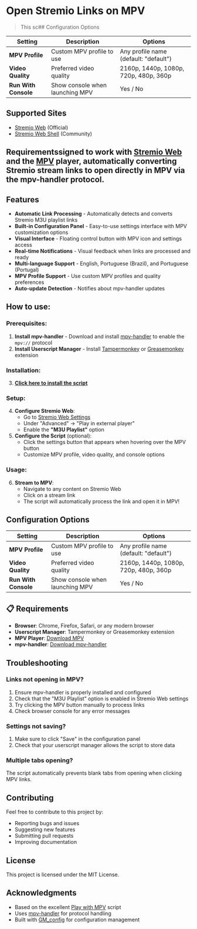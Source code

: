 # Open Stremio Links on MPV

> This sc## Configuration Options

| Setting | Description | Options |
|---------|-------------|---------|
| **MPV Profile** | Custom MPV profile to use | Any profile name (default: "default") |
| **Video Quality** | Preferred video quality | 2160p, 1440p, 1080p, 720p, 480p, 360p |
| **Run With Console** | Show console when launching MPV | Yes / No |

## Supported Sites

- [Stremio Web](https://web.stremio.com/) (Official)
- [Stremio Web Shell](https://stremio.zarg.me/) (Community)

## Requirementssigned to work with [Stremio Web](https://web.stremio.com/) and the [MPV](https://mpv.io/) player, automatically converting Stremio stream links to open directly in MPV via the mpv-handler protocol.

## Features

- **Automatic Link Processing** - Automatically detects and converts Stremio M3U playlist links
- **Built-in Configuration Panel** - Easy-to-use settings interface with MPV customization options
- **Visual Interface** - Floating control button with MPV icon and settings access
- **Real-time Notifications** - Visual feedback when links are processed and ready
- **Multi-language Support** - English, Portuguese (Brazil), and Portuguese (Portugal)
- **MPV Profile Support** - Use custom MPV profiles and quality preferences
- **Auto-update Detection** - Notifies about mpv-handler updates

## How to use:

### Prerequisites:
1. **Install mpv-handler** - Download and install [mpv-handler](https://github.com/akiirui/mpv-handler) to enable the `mpv://` protocol
2. **Install Userscript Manager** - Install [Tampermonkey](https://www.tampermonkey.net/) or [Greasemonkey](https://www.greasespot.net/) extension

### Installation:
3. **[Click here to install the script](https://github.com/ang3lo-azevedo/open-stremio-links-on-mpv/raw/refs/heads/main/open-stremio-links-on-mpv.user.js)**

### Setup:
4. **Configure Stremio Web**:
   - Go to [Stremio Web Settings](https://web.stremio.com/#/settings)
   - Under "Advanced" → "Play in external player"
   - Enable the **"M3U Playlist"** option
5. **Configure the Script** (optional):
   - Click the settings button that appears when hovering over the MPV button
   - Customize MPV profile, video quality, and console options

### Usage:
6. **Stream to MPV**:
   - Navigate to any content on Stremio Web
   - Click on a stream link
   - The script will automatically process the link and open it in MPV!

## Configuration Options

| Setting | Description | Options |
|---------|-------------|---------|
| **MPV Profile** | Custom MPV profile to use | Any profile name (default: "default") |
| **Video Quality** | Preferred video quality | 2160p, 1440p, 1080p, 720p, 480p, 360p |
| **Run With Console** | Show console when launching MPV | Yes / No |

## 📋 Requirements

- **Browser**: Chrome, Firefox, Safari, or any modern browser
- **Userscript Manager**: Tampermonkey or Greasemonkey extension
- **MPV Player**: [Download MPV](https://mpv.io/installation/)
- **mpv-handler**: [Download mpv-handler](https://github.com/akiirui/mpv-handler/releases/latest)

## Troubleshooting

### Links not opening in MPV?
1. Ensure mpv-handler is properly installed and configured
2. Check that the "M3U Playlist" option is enabled in Stremio Web settings
3. Try clicking the MPV button manually to process links
4. Check browser console for any error messages

### Settings not saving?
1. Make sure to click "Save" in the configuration panel
2. Check that your userscript manager allows the script to store data

### Multiple tabs opening?
The script automatically prevents blank tabs from opening when clicking MPV links.

## Contributing

Feel free to contribute to this project by:
- Reporting bugs and issues
- Suggesting new features
- Submitting pull requests
- Improving documentation

## License

This project is licensed under the MIT License.

## Acknowledgments

- Based on the excellent [Play with MPV](https://greasyfork.org/en/scripts/416271-play-with-mpv) script
- Uses [mpv-handler](https://github.com/akiirui/mpv-handler) for protocol handling
- Built with [GM_config](https://github.com/sizzlemctwizzle/GM_config) for configuration management
